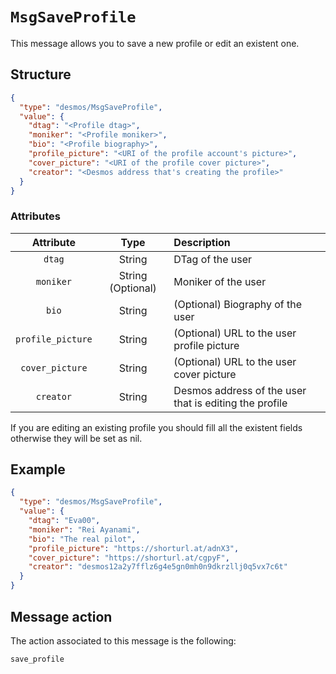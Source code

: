 # `MsgSaveProfile`
This message allows you to save a new profile or edit an existent one.

## Structure
````json
{
  "type": "desmos/MsgSaveProfile",
  "value": {
    "dtag": "<Profile dtag>",
    "moniker": "<Profile moniker>",
    "bio": "<Profile biography>",  
    "profile_picture": "<URI of the profile account's picture>",
    "cover_picture": "<URI of the profile cover picture>",
    "creator": "<Desmos address that's creating the profile>"
  }
}
````

### Attributes
| Attribute | Type | Description |
| :-------: | :----: | :-------- |
| `dtag` | String | DTag of the user |
| `moniker` | String (Optional) | Moniker of the user | 
| `bio` | String | (Optional) Biography of the user |
| `profile_picture` | String | (Optional) URL to the user profile picture |
| `cover_picture` | String | (Optional) URL to the user cover picture |
| `creator` | String | Desmos address of the user that is editing the profile |

If you are editing an existing profile you should fill all the existent fields otherwise they will be set as nil.

## Example
````json
{
  "type": "desmos/MsgSaveProfile",
  "value": {
    "dtag": "Eva00",
    "moniker": "Rei Ayanami",
    "bio": "The real pilot",
    "profile_picture": "https://shorturl.at/adnX3",
    "cover_picture": "https://shorturl.at/cgpyF",
    "creator": "desmos12a2y7fflz6g4e5gn0mh0n9dkrzllj0q5vx7c6t"
  }
}
````

## Message action
The action associated to this message is the following:

```
save_profile
```

